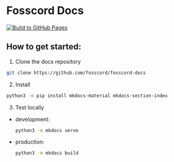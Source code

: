 # Fosscord Docs

[![Build to GitHub Pages](https://github.com/fosscord/fosscord-docs/actions/workflows/build.yml/badge.svg)](https://github.com/fosscord/fosscord-docs/actions/workflows/build.yml)

## How to get started:

1. Clone the docs repository

```bash
git clone https://github.com/fosscord/fosscord-docs
```

2. Install

```bash
python3 -m pip install mkdocs-material mkdocs-section-index
```

3. Test locally

- development:

  ```bash
  python3 -m mkdocs serve
  ```

- production:

  ```bash
  python3 -m mkdocs build
  ```
